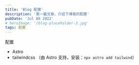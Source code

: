 ```yaml
---
title: 'Blog 配置'
description: '第一篇文章，介绍下博客的配置'
pubDate: 'Jul 08 2022'
# heroImage: '/blog-placeholder-3.jpg'
tags: 配置
---
```


配置
- Astro
- tailwindcss （由 Astro 支持，安装：`npx astro add tailwind`）